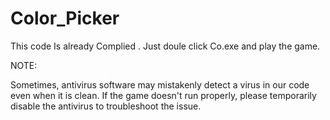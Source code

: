 # Color_Picker
This code Is already Complied . Just doule click Co.exe and play the game.



NOTE:

Sometimes, antivirus software may mistakenly detect a virus in our code even when it is clean. If the game doesn't run properly, please temporarily disable the antivirus to troubleshoot the issue.
